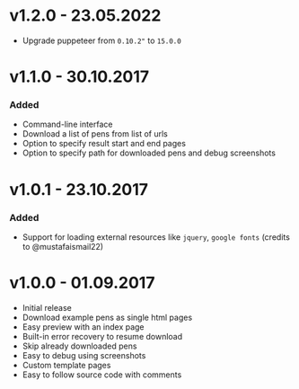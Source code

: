# v1.2.0 - 23.05.2022

* Upgrade puppeteer from `0.10.2"` to `15.0.0`

# v1.1.0 - 30.10.2017

### Added

* Command-line interface
* Download a list of pens from list of urls
* Option to specify result start and end pages
* Option to specify path for downloaded pens and debug screenshots

# v1.0.1 - 23.10.2017

### Added

* Support for loading external resources like `jquery`, `google fonts` (credits to @mustafaismail22)

# v1.0.0 - 01.09.2017

* Initial release
* Download example pens as single html pages
* Easy preview with an index page
* Built-in error recovery to resume download
* Skip already downloaded pens
* Easy to debug using screenshots
* Custom template pages
* Easy to follow source code with comments

